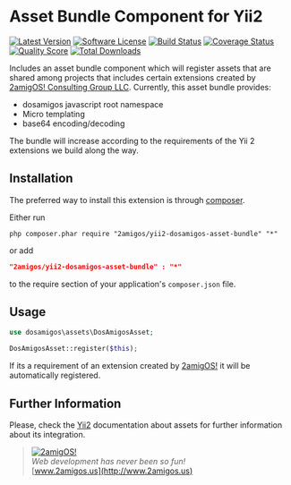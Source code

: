 Asset Bundle Component for Yii2
===============================

[![Latest Version](https://img.shields.io/github/tag/2amigos/yii2-dosamigos-asset-bundle.svg?style=flat-square&label=release)](https://github.com/2amigos/yii2-dosamigos-asset-bundle/tags)
[![Software License](https://img.shields.io/badge/license-BSD-brightgreen.svg?style=flat-square)](LICENSE.md)
[![Build Status](https://img.shields.io/travis/2amigos/yii2-dosamigos-asset-bundle/master.svg?style=flat-square)](https://travis-ci.org/2amigos/yii2-dosamigos-asset-bundle)
[![Coverage Status](https://img.shields.io/scrutinizer/coverage/g/2amigos/yii2-dosamigos-asset-bundle.svg?style=flat-square)](https://scrutinizer-ci.com/g/2amigos/yii2-dosamigos-asset-bundle/code-structure)
[![Quality Score](https://img.shields.io/scrutinizer/g/2amigos/yii2-dosamigos-asset-bundle.svg?style=flat-square)](https://scrutinizer-ci.com/g/2amigos/yii2-dosamigos-asset-bundle)
[![Total Downloads](https://img.shields.io/packagist/dt/2amigos/yii2-dosamigos-asset-bundle.svg?style=flat-square)](https://packagist.org/packages/2amigos/yii2-dosamigos-asset-bundle)

Includes an asset bundle component which will register assets that are shared among projects that includes certain
extensions created by [2amigOS! Consulting Group LLC](http://2amigos.us). Currently, this asset bundle provides:

* dosamigos javascript root namespace  
* Micro templating 
* base64 encoding/decoding

The bundle will increase according to the requirements of the Yii 2 extensions we build along the way.

Installation
------------
The preferred way to install this extension is through [composer](http://getcomposer.org/download/).

Either run

```
php composer.phar require "2amigos/yii2-dosamigos-asset-bundle" "*"
```
or add

```json
"2amigos/yii2-dosamigos-asset-bundle" : "*"
```

to the require section of your application's `composer.json` file.

Usage
-----

```php
use dosamigos\assets\DosAmigosAsset;

DosAmigosAsset::register($this);

```

If its a requirement of an extension created by [2amigOS!](http://2amigos.us) it will be automatically registered.

Further Information
-------------------
Please, check the [Yii2](https://github.com/yiisoft/yii2/blob/master/docs/guide/structure-assets.md)
documentation about assets for further information about its integration.


> [![2amigOS!](http://www.gravatar.com/avatar/55363394d72945ff7ed312556ec041e0.png)](http://www.2amigos.us)  
<i>Web development has never been so fun!</i>  
[www.2amigos.us](http://www.2amigos.us)
